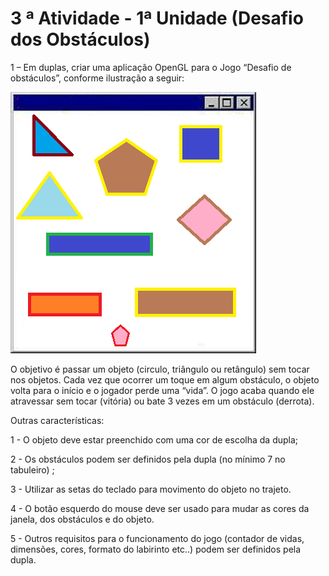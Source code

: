 
# 3 ª Atividade - 1ª Unidade (Desafio dos Obstáculos)

1 – Em duplas, criar uma aplicação OpenGL para o Jogo “Desafio de obstáculos”, conforme ilustração a seguir:

![Exemplo](enunciado.png)

O objetivo é passar um objeto (circulo, triângulo ou retângulo) sem tocar nos objetos. Cada vez que ocorrer um toque em algum obstáculo, o objeto volta para o início e o jogador perde uma “vida”.  O jogo acaba quando ele atravessar sem tocar (vitória) ou bate 3 vezes em um obstáculo (derrota).

Outras características:

1 - O objeto deve estar preenchido com uma cor de escolha da dupla;

2 - Os obstáculos podem ser definidos pela dupla (no mínimo 7 no tabuleiro) ;

3 - Utilizar as setas do teclado para movimento do objeto no trajeto.

4 - O botão esquerdo do mouse deve ser usado para mudar as cores da janela, dos obstáculos e do objeto.

5 - Outros requisitos para o funcionamento do jogo (contador de vidas, dimensões, cores, formato do labirinto etc..) podem ser definidos pela dupla.